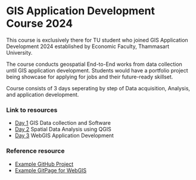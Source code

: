 # GIS Application Development Course 2024

This course is exclusively there for TU student who joined GIS Application Development 2024 established by Economic Faculty, Thammasart University.

The course conducts geospatial End-to-End works from data collection until GIS application development. Students would have a portfolio project being showcase for applying for jobs and their future-ready skillset.

Course consists of 3 days seperating by step of Data acquisition, Analysis, and application development.

### Link to resources

- [Day 1](https://github.com/thanthamky/tu-gis24/tree/main/day1) GIS Data collection and Software
- [Day 2](https://github.com/thanthamky/tu-gis24/tree/main/day2) Spatial Data Analysis using QGIS
- [Day 3](https://github.com/thanthamky/tu-gis24/tree/main/day3) WebGIS Application Development

### Reference resource

- [Example GitHub Project](https://github.com/thanthamky/web)
- [Example GitPage for WebGIS](https://thanthamky.github.io/web/)